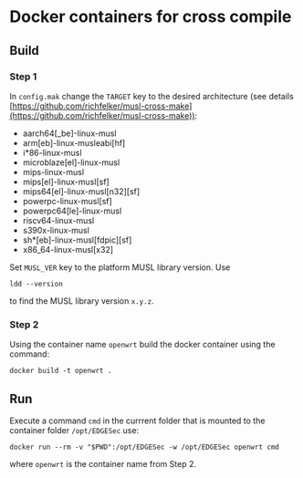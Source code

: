 # Docker containers for cross compile

## Build

### Step 1
In `config.mak` change the `TARGET` key to the desired architecture (see details [https://github.com/richfelker/musl-cross-make](https://github.com/richfelker/musl-cross-make)):
- aarch64[_be]-linux-musl
- arm[eb]-linux-musleabi[hf]
- i*86-linux-musl
- microblaze[el]-linux-musl
- mips-linux-musl
- mips[el]-linux-musl[sf]
- mips64[el]-linux-musl[n32][sf]
- powerpc-linux-musl[sf]
- powerpc64[le]-linux-musl
- riscv64-linux-musl
- s390x-linux-musl
- sh*[eb]-linux-musl[fdpic][sf]
- x86_64-linux-musl[x32]

Set `MUSL_VER` key to the platform MUSL library version. Use
```console
ldd --version
```
to find the MUSL library version `x.y.z`.

### Step 2
Using the container name `openwrt` build the docker container using the command:
```console
docker build -t openwrt .
```

## Run
Execute a command ```cmd``` in the currrent folder that is mounted to the container folder `/opt/EDGESec` use:
```console
docker run --rm -v "$PWD":/opt/EDGESec -w /opt/EDGESec openwrt cmd 
```
where `openwrt` is the container name from Step 2.